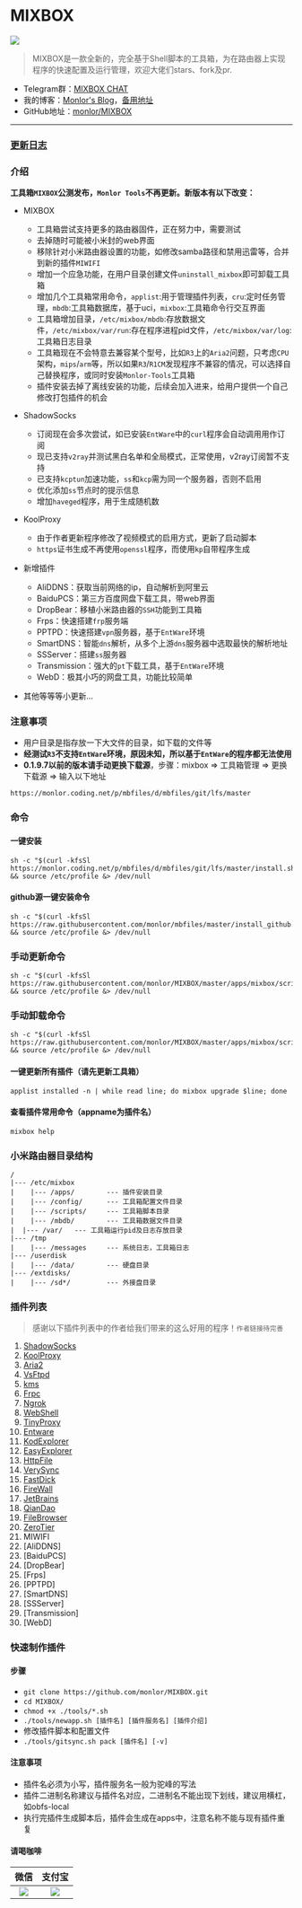 # MIXBOX 

![](https://github.com/monlor/MIXBOX/workflows/Main-CI/badge.svg)

> MIXBOX是一款全新的，完全基于Shell脚本的工具箱，为在路由器上实现程序的快速配置及运行管理，欢迎大佬们stars、fork及pr.

* Telegram群：[MIXBOX CHAT](https://t.me/joinchat/FMraA0lwzH9fzEW1wXdCFA)
* 我的博客：[Monlor's Blog](https://www.monlor.com)，[备用地址](https://monlor.github.io)
* GitHub地址：[monlor/MIXBOX](https://github.com/monlor/MIXBOX)

***

### [更新日志](https://github.com/monlor/MIXBOX/blob/master/changelog.md)


### 介绍

**工具箱`MIXBOX`公测发布，`Monlor Tools`不再更新。新版本有以下改变：**
* MIXBOX
	* 工具箱尝试支持更多的路由器固件，正在努力中，需要测试
	* 去掉随时可能被小米封的web界面
	* 移除针对小米路由器设置的功能，如修改samba路径和禁用迅雷等，合并到新的插件`MIWIFI`
	* 增加一个应急功能，在用户目录创建文件`uninstall_mixbox`即可卸载工具箱
	* 增加几个工具箱常用命令，`applist`:用于管理插件列表，`cru`:定时任务管理，`mbdb`:工具箱数据库，基于uci，`mixbox`:工具箱命令行交互界面
	* 工具箱增加目录，`/etc/mixbox/mbdb`:存放数据文件，`/etc/mixbox/var/run`:存在程序进程pid文件，`/etc/mixbox/var/log`:工具箱日志目录
	* 工具箱现在不会特意去兼容某个型号，比如`R3`上的`Aria2`问题，只考虑`CPU`架构，`mips`/`arm`等，所以如果`R3`/`R1CM`发现程序不兼容的情况，可以选择自己替换程序，或同时安装`Monlor-Tools`工具箱
	* 插件安装去掉了离线安装的功能，后续会加入进来，给用户提供一个自己修改打包插件的机会


* ShadowSocks
	* 订阅现在会多次尝试，如已安装`EntWare`中的`curl`程序会自动调用用作订阅
	* 现已支持`v2ray`并测试黑白名单和全局模式，正常使用，v2ray订阅暂不支持
	* 已支持`kcptun`加速功能，`ss`和`kcp`需为同一个服务器，否则不启用
	* 优化添加`ss`节点时的提示信息
	* 增加`haveged`程序，用于生成随机数


* KoolProxy
	* 由于作者更新程序修改了视频模式的启用方式，更新了启动脚本
	* `https`证书生成不再使用`openssl`程序，而使用`kp`自带程序生成


* 新增插件
	* AliDDNS：获取当前网络的ip，自动解析到阿里云
	* BaiduPCS：第三方百度网盘下载工具，带web界面
	* DropBear：移植小米路由器的`SSH`功能到工具箱
	* Frps：快速搭建`frp`服务端
	* PPTPD：快速搭建`vpn`服务器，基于`EntWare`环境
	* SmartDNS：智能`dns`解析，从多个上游`dns`服务器中选取最快的解析地址
	* SSServer：搭建`ss`服务器
	* Transmission：强大的`pt`下载工具，基于`EntWare`环境
	* WebD：极其小巧的网盘工具，功能比较简单


* 其他等等等小更新...


### 注意事项

* 用户目录是指存放一下大文件的目录，如下载的文件等
* **经测试`R3`不支持`EntWare`环境，原因未知，所以基于`EntWare`的程序都无法使用**
* **0.1.9.7以前的版本请手动更换下载源**，步骤：mixbox => 工具箱管理 => 更换下载源 => 输入以下地址
```
https://monlor.coding.net/p/mbfiles/d/mbfiles/git/lfs/master
```

### 命令

#### 一键安装

``` shell
sh -c "$(curl -kfsSl https://monlor.coding.net/p/mbfiles/d/mbfiles/git/lfs/master/install.sh)" && source /etc/profile &> /dev/null
```

#### github源一键安装命令

``` shell
sh -c "$(curl -kfsSl https://raw.githubusercontent.com/monlor/mbfiles/master/install_github.sh)" && source /etc/profile &> /dev/null
```

### 手动更新命令

``` shell
sh -c "$(curl -kfsSl https://raw.githubusercontent.com/monlor/MIXBOX/master/apps/mixbox/scripts/update.sh)" && source /etc/profile &> /dev/null
```

### 手动卸载命令

``` shell
sh -c "$(curl -kfsSl https://raw.githubusercontent.com/monlor/MIXBOX/master/apps/mixbox/scripts/uninstall.sh)" && source /etc/profile &> /dev/null
```

#### 一键更新所有插件（请先更新工具箱）

``` shell
applist installed -n | while read line; do mixbox upgrade $line; done
```

#### 查看插件常用命令（appname为插件名）

``` shell
mixbox help
```

### 小米路由器目录结构  

```
/
|--- /etc/mixbox
|    |--- /apps/        --- 插件安装目录
|    |--- /config/      --- 工具箱配置文件目录
|    |--- /scripts/     --- 工具箱脚本目录
|    |--- /mbdb/        --- 工具箱数据文件目录
|  |--- /var/   --- 工具箱运行pid及日志存放目录
|--- /tmp
|    |--- /messages     --- 系统日志，工具箱日志
|--- /userdisk
|    |--- /data/        --- 硬盘目录
|--- /extdisks/
|    |--- /sd*/         --- 外接盘目录
```

### 插件列表

> 感谢以下插件列表中的作者给我们带来的这么好用的程序！`作者链接待完善`

01. [ShadowSocks](https://github.com/shadowsocks/shadowsocks/tree/master)
02. [KoolProxy](http://koolshare.b0.upaiyun.com/)
03. [Aria2](http://aria2.github.io/)
04. [VsFtpd](https://security.appspot.com/vsftpd.html)
05. [kms](https://github.com/Wind4/vlmcsd)
06. [Frpc](https://github.com/fatedier/frp)
07. [Ngrok](https://github.com/dosgo/ngrok-c)
08. [WebShell](https://github.com/shellinabox/shellinabox)
09. [TinyProxy](https://github.com/tinyproxy/tinyproxy)
10. [Entware](https://github.com/Entware/Entware-ng)
11. [KodExplorer](https://kodcloud.com/)
12. [EasyExplorer](http://koolshare.cn/thread-129199-1-1.html)
13. [HttpFile](http://nginx.org/)
14. [VerySync](http://verysync.com/)
15. [FastDick](https://github.com/fffonion/Xunlei-Fastdick)
16. [FireWall](https://www.netfilter.org/)
17. [JetBrains](http://blog.lanyus.com/archives/174.html)
18. [QianDao](http://koolshare.cn/thread-127783-1-1.html)
19. [FileBrowser](https://github.com/filebrowser/filebrowser)
20. [ZeroTier](https://www.zerotier.com)
21. MIWIFI
22. [AliDDNS]
23. [BaiduPCS]
24. [DropBear]
25. [Frps]
26. [PPTPD]
27. [SmartDNS]
28. [SSServer]
29. [Transmission]
30. [WebD]

### 快速制作插件

#### 步骤

* `git clone https://github.com/monlor/MIXBOX.git`
* `cd MIXBOX/`
* `chmod +x ./tools/*.sh`
* `./tools/newapp.sh [插件名] [插件服务名] [插件介绍]`
* 修改插件脚本和配置文件
* `./tools/gitsync.sh pack [插件名] [-v]`

#### 注意事项

* 插件名必须为小写，插件服务名一般为驼峰的写法
* 插件二进制名称建议与插件名对应，二进制名不能出现下划线，建议用横杠，如obfs-local
* 执行完插件生成脚本后，插件会生成在apps中，注意名称不能与现有插件重复

#### 请喝咖啡

|                             微信                             |                            支付宝                            |
| :----------------------------------------------------------: | :----------------------------------------------------------: |
| ![](https://cdn.jsdelivr.net/gh/monlor/file/img/20200312145215.png) | ![](https://cdn.jsdelivr.net/gh/monlor/file/img/20200312145148.png) |



